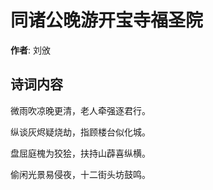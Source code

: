 # 同诸公晚游开宝寺福圣院

**作者**: 刘攽

## 诗词内容

微雨吹凉晚更清，老人牵强逐君行。

纵谈灰烬疑烧劫，指顾楼台似化城。

盘屈庭槐为狡狯，扶持山薜喜纵横。

偷闲光景易侵夜，十二街头坊鼓鸣。

